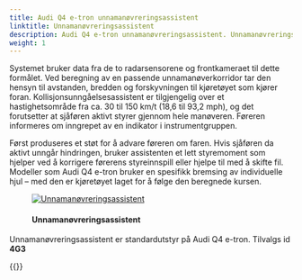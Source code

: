 ```yaml
---
title: Audi Q4 e-tron unnamanøvreringsassistent
linktitle: Unnamanøvreringsassistent
description: Audi Q4 e-tron unnamanøvreringsassistent. Unnamanøvreringsassistent hjelper føreren med å styre rundt en hindring i en kritisk situasjon.
weight: 1
---
```

<!-- markdownlint-disable MD033 -->
Systemet bruker data fra de to radarsensorene og frontkameraet til dette formålet. Ved beregning av en passende unnamanøverkorridor tar den hensyn til avstanden, bredden og forskyvningen til kjøretøyet som kjører foran. Kollisjonsunngåelsesassistent er tilgjengelig over et hastighetsområde fra ca. 30 til 150 km/t (18,6 til 93,2 mph), og det forutsetter at sjåføren aktivt styrer gjennom hele manøveren. Føreren informeres om inngrepet av en indikator i instrumentgruppen.

Først produseres et støt for å advare føreren om faren. Hvis sjåføren da aktivt unngår hindringen, bruker assistenten et lett styremoment som hjelper ved å korrigere førerens styreinnspill eller hjelpe til med å skifte fil. Modeller som Audi Q4 e-tron bruker en spesifikk bremsing av individuelle hjul – med den er kjøretøyet laget for å følge den beregnede kursen.

<figure>
    <a href="https://media.electrichasgoneaudi.net/multimedia/models/e-tron/technology/drivingassistance/collisionavoidanceassist/collisionavoidance.jpg">
        <img src="https://media.electrichasgoneaudi.net/multimedia/models/e-tron/technology/drivingassistance/collisionavoidanceassist/collisionavoidances.jpg"
        alt="Unnamanøvreringsassistent" title="Unnamanøvreringsassistent">
    </a>
    <figcaption><h4>Unnamanøvreringsassistent</h4></figcaption>
</figure>


Unnamanøvreringsassistent er standardutstyr på Audi Q4 e-tron. Tilvalgs id **4G3**

{{<children description="true" />}}
